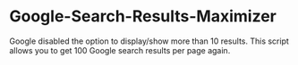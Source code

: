 # Google-Search-Results-Maximizer

Google disabled the option to display/show more than 10 results. This script allows you to get 100 Google search results per page again.
